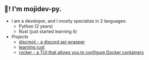 ## 👋! I'm mojidev-py.
- I am a developer, and I mostly specialize in 2 languages:
    - Python (2 years)
    - Rust (just started learning it)
- *Projects*
  - [discmoji - a discord api wrapper](https://github.com/mojidev-py/discmoji)
  - [learning rust](https://github.com/mojidev-py/rustlearning)
  - [rocker -  a TUI that allows you to configure Docker containers](https://github.com/mojidev-py/rocker)
